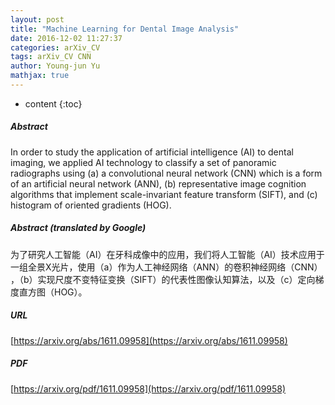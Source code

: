 ```yaml
---
layout: post
title: "Machine Learning for Dental Image Analysis"
date: 2016-12-02 11:27:37
categories: arXiv_CV
tags: arXiv_CV CNN
author: Young-jun Yu
mathjax: true
---
```


* content
{:toc}

##### Abstract
In order to study the application of artificial intelligence (AI) to dental imaging, we applied AI technology to classify a set of panoramic radiographs using (a) a convolutional neural network (CNN) which is a form of an artificial neural network (ANN), (b) representative image cognition algorithms that implement scale-invariant feature transform (SIFT), and (c) histogram of oriented gradients (HOG).

##### Abstract (translated by Google)
为了研究人工智能（AI）在牙科成像中的应用，我们将人工智能（AI）技术应用于一组全景X光片，使用（a）作为人工神经网络（ANN）的卷积神经网络（CNN） ，（b）实现尺度不变特征变换（SIFT）的代表性图像认知算法，以及（c）定向梯度直方图（HOG）。

##### URL
[https://arxiv.org/abs/1611.09958](https://arxiv.org/abs/1611.09958)

##### PDF
[https://arxiv.org/pdf/1611.09958](https://arxiv.org/pdf/1611.09958)

